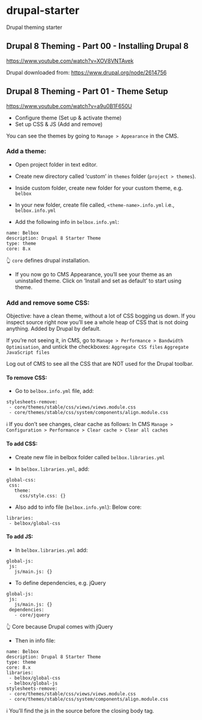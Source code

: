 # drupal-starter
Drupal theming starter

## Drupal 8 Theming - Part 00 - Installing Drupal 8
https://www.youtube.com/watch?v=XOV8VNTAvek

Drupal downloaded from: https://www.drupal.org/node/2614756 


## Drupal 8 Theming - Part 01 - Theme Setup
https://www.youtube.com/watch?v=a9u0B1F650U

* Configure theme (Set up & activate theme)
* Set up CSS & JS (Add and remove)

You can see the themes by going to `Manage > Appearance` in the CMS.

### Add a theme:

* Open project folder in text editor.

* Create new directory called ‘custom’ in `themes` folder (`project > themes`). 

* Inside custom folder, create new folder for your custom theme, e.g. `belbox`

* In your new folder, create file called, `<theme-name>.info.yml` i.e., `belbox.info.yml`

* Add the following info in `belbox.info.yml`:

```
name: Belbox
description: Drupal 8 Starter Theme
type: theme
core: 8.x
```

👆 `core` defines drupal installation.

* If you now go to CMS Appearance, you’ll see your theme as an uninstalled theme. Click on ‘Install and set as default’ to start using theme.

### Add and remove some CSS:

Objective: have a clean theme, without a lot of CSS bogging us down. If you inspect source right now you’ll see a whole heap of CSS that is not doing anything. Added by Drupal by default.

If you’re not seeing it, in CMS, go to `Manage > Performance > Bandwidth Optimisation`, and untick the checkboxes:
`Aggregate CSS files`
`Aggregate JavaScript files`

Log out of CMS to see all the CSS that are NOT used for the Drupal toolbar.

#### To remove CSS:

* Go to `belbox.info.yml` file, add:
```
stylesheets-remove:
 - core/themes/stable/css/views/views.module.css
 - core/themes/stable/css/system/components/align.module.css
 ```

ℹ️ If you don’t see changes, clear cache as follows:
In CMS `Manage > Configuration > Performance > Clear cache > Clear all caches`

#### To add CSS:

* Create new file in belbox folder called `belbox.libraries.yml`

* In `belbox.libraries.yml`, add:
```
global-css:
 css:
   theme:
     css/style.css: {}
```

* Also add to info file (`belbox.info.yml`):
Below core:
```
libraries:
 - belbox/global-css
```

#### To add JS:

* In `belbox.libraries.yml` add:
```
global-js:
 js:
   js/main.js: {}
```

* To define dependencies, e.g. jQuery
```
global-js:
 js:
   js/main.js: {}
 dependencies:
   - core/jquery
```

👆 Core because Drupal comes with jQuery

* Then in info file:
```
name: Belbox
description: Drupal 8 Starter Theme
type: theme
core: 8.x
libraries:
 - belbox/global-css
 - belbox/global-js
stylesheets-remove:
 - core/themes/stable/css/views/views.module.css
 - core/themes/stable/css/system/components/align.module.css
```

ℹ️ You’ll find the js in the source before the closing body tag.
